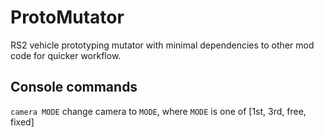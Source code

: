 # ProtoMutator

RS2 vehicle prototyping mutator with minimal dependencies to other mod code for quicker workflow.

## Console commands

`camera MODE` change camera to `MODE`, where `MODE` is one of [1st, 3rd, free, fixed]
